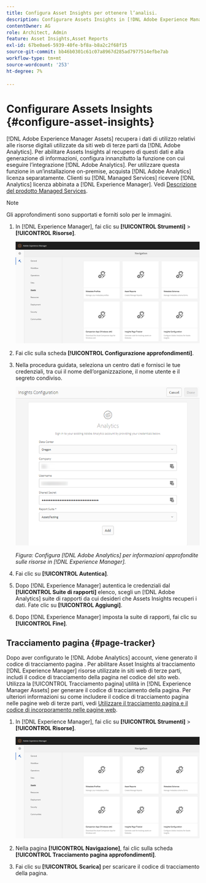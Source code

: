 ```yaml
---
title: Configura Asset Insights per ottenere l’analisi.
description: Configurare Assets Insights in [!DNL Adobe Experience Manager Assets].
contentOwner: AG
role: Architect, Admin
feature: Asset Insights,Asset Reports
exl-id: 67be0ae6-5939-40fe-bf8a-b8a2c2f68f15
source-git-commit: bb46b0301c61c07a8967d285ad7977514efbe7ab
workflow-type: tm+mt
source-wordcount: '253'
ht-degree: 7%

---
```


# Configurare Assets Insights {#configure-asset-insights}

[!DNL Adobe Experience Manager Assets] recupera i dati di utilizzo relativi alle risorse digitali utilizzate da siti web di terze parti da [!DNL Adobe Analytics]. Per abilitare Assets Insights al recupero di questi dati e alla generazione di informazioni, configura innanzitutto la funzione con cui eseguire l’integrazione [!DNL Adobe Analytics]. Per utilizzare questa funzione in un’installazione on-premise, acquista [!DNL Adobe Analytics] licenza separatamente. Clienti su [!DNL Managed Services] ricevere [!DNL Analytics] licenza abbinata a [!DNL Experience Manager]. Vedi [Descrizione del prodotto Managed Services](https://helpx.adobe.com/legal/product-descriptions/adobe-experience-manager-managed-services.html).

>[!NOTE]
>
>Gli approfondimenti sono supportati e forniti solo per le immagini.

1. In [!DNL Experience Manager], fai clic su **[!UICONTROL Strumenti]** > **[!UICONTROL Risorse]**.

   ![chlimage_1-72](assets/chlimage_1-210.png)

1. Fai clic sulla scheda **[!UICONTROL Configurazione approfondimenti]**.
1. Nella procedura guidata, seleziona un centro dati e fornisci le tue credenziali, tra cui il nome dell’organizzazione, il nome utente e il segreto condiviso.

   ![Configurare Adobe Analytics per Assets Insights in Experience Manager](assets/insights_config2.png)

   *Figura: Configura [!DNL Adobe Analytics] per informazioni approfondite sulle risorse in [!DNL Experience Manager].*

1. Fai clic su **[!UICONTROL Autentica]**.
1. Dopo [!DNL Experience Manager] autentica le credenziali dal **[!UICONTROL Suite di rapporti]** elenco, scegli un [!DNL Adobe Analytics] suite di rapporti da cui desideri che Assets Insights recuperi i dati. Fate clic su **[!UICONTROL Aggiungi]**.
1. Dopo [!DNL Experience Manager] imposta la suite di rapporti, fai clic su **[!UICONTROL Fine]**.

## Tracciamento pagina {#page-tracker}

Dopo aver configurato le [!DNL Adobe Analytics] account, viene generato il codice di tracciamento pagina . Per abilitare Asset Insights al tracciamento [!DNL Experience Manager] risorse utilizzate in siti web di terze parti, includi il codice di tracciamento della pagina nel codice del sito web. Utilizza la [!UICONTROL Tracciamento pagina] utilità in [!DNL Experience Manager Assets] per generare il codice di tracciamento della pagina. Per ulteriori informazioni su come includere il codice di tracciamento pagina nelle pagine web di terze parti, vedi [Utilizzare il tracciamento pagina e il codice di incorporamento nelle pagine web](/help/assets/use-page-tracker.md).

1. In [!DNL Experience Manager], fai clic su **[!UICONTROL Strumenti]** > **[!UICONTROL Risorse]**.

   ![chlimage_1-73](assets/chlimage_1-214.png)

1. Nella pagina **[!UICONTROL Navigazione]**, fai clic sulla scheda **[!UICONTROL Tracciamento pagina approfondimenti]**.
1. Fai clic su **[!UICONTROL Scarica]** per scaricare il codice di tracciamento della pagina.
